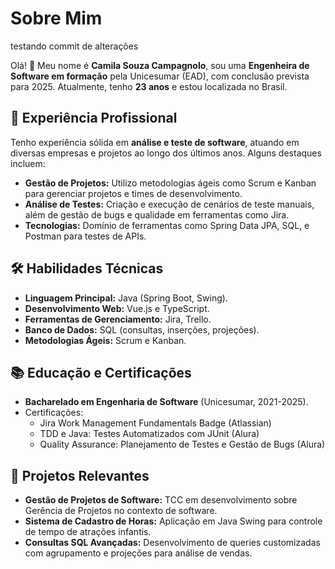 # Sobre Mim

testando commit de alterações

Olá! 👋 Meu nome é **Camila Souza Campagnolo**, sou uma **Engenheira de Software em formação** pela Unicesumar (EAD), com conclusão prevista para 2025. Atualmente, tenho **23 anos** e estou localizada no Brasil.

## 🚀 Experiência Profissional

Tenho experiência sólida em **análise e teste de software**, atuando em diversas empresas e projetos ao longo dos últimos anos. Alguns destaques incluem:

- **Gestão de Projetos:** Utilizo metodologias ágeis como Scrum e Kanban para gerenciar projetos e times de desenvolvimento.
- **Análise de Testes:** Criação e execução de cenários de teste manuais, além de gestão de bugs e qualidade em ferramentas como Jira.
- **Tecnologias:** Domínio de ferramentas como Spring Data JPA, SQL, e Postman para testes de APIs.

## 🛠️ Habilidades Técnicas

- **Linguagem Principal:** Java (Spring Boot, Swing).
- **Desenvolvimento Web:** Vue.js e TypeScript.
- **Ferramentas de Gerenciamento:** Jira, Trello.
- **Banco de Dados:** SQL (consultas, inserções, projeções).
- **Metodologias Ágeis:** Scrum e Kanban.

## 📚 Educação e Certificações

- **Bacharelado em Engenharia de Software** (Unicesumar, 2021-2025).
- Certificações:
  - Jira Work Management Fundamentals Badge (Atlassian)
  - TDD e Java: Testes Automatizados com JUnit (Alura)
  - Quality Assurance: Planejamento de Testes e Gestão de Bugs (Alura)

## 📂 Projetos Relevantes

- **Gestão de Projetos de Software:** TCC em desenvolvimento sobre Gerência de Projetos no contexto de software.
- **Sistema de Cadastro de Horas:** Aplicação em Java Swing para controle de tempo de atrações infantis.
- **Consultas SQL Avançadas:** Desenvolvimento de queries customizadas com agrupamento e projeções para análise de vendas.
